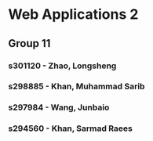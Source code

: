 # Web Applications 2
## Group 11

### s301120 - Zhao, Longsheng
### s298885 - Khan, Muhammad Sarib
### s297984 - Wang, Junbaio
### s294560 - Khan, Sarmad Raees